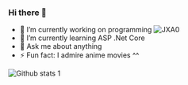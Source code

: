 ### Hi there 👋

 
- 🔭 I’m currently working on programming                                                        ![JXA0](https://user-images.githubusercontent.com/63016233/159158595-6396e478-11f1-4561-9dd0-dc831d4042eb.gif)                                           
- 🌱 I’m currently learning ASP .Net Core                                                                  
- 💬 Ask me about anything                                                                              
- ⚡ Fun fact: I  admire  anime movies ^^                                                                


 ![Github stats 1](https://github-readme-stats.vercel.app/api?username=snglbyrr8&show_icons=true&theme=gradient)



